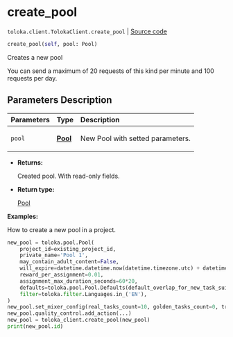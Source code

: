 # create_pool
`toloka.client.TolokaClient.create_pool` | [Source code](https://github.com/Toloka/toloka-kit/blob/v0.1.24/src/client.py#L44)

```python
create_pool(self, pool: Pool)
```

Creates a new pool


You can send a maximum of 20 requests of this kind per minute and 100 requests per day.

## Parameters Description

| Parameters | Type | Description |
| :----------| :----| :-----------|
`pool`|**[Pool](toloka.client.pool.Pool.md)**|<p>New Pool with setted parameters.</p>

* **Returns:**

  Created pool. With read-only fields.

* **Return type:**

  [Pool](toloka.client.pool.Pool.md)

**Examples:**

How to create a new pool in a project.

```python
new_pool = toloka.pool.Pool(
    project_id=existing_project_id,
    private_name='Pool 1',
    may_contain_adult_content=False,
    will_expire=datetime.datetime.now(datetime.timezone.utc) + datetime.timedelta(days=365),
    reward_per_assignment=0.01,
    assignment_max_duration_seconds=60*20,
    defaults=toloka.pool.Pool.Defaults(default_overlap_for_new_task_suites=3),
    filter=toloka.filter.Languages.in_('EN'),
)
new_pool.set_mixer_config(real_tasks_count=10, golden_tasks_count=0, training_tasks_count=0)
new_pool.quality_control.add_action(...)
new_pool = toloka_client.create_pool(new_pool)
print(new_pool.id)
```
